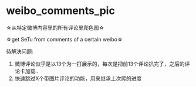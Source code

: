 # weibo_comments_pic
☆从特定微博内容里的所有评论里爬色图☆

☆get SeTu from comments of  a certain weibo☆

待解决问题:
1. 微博评论似乎是以13个为一打展示的，每次是把前13个评论扒完了，之后的评论卡加载..
2. 快速跳过X个带图片评论的功能，用来继承上次爬的进度
